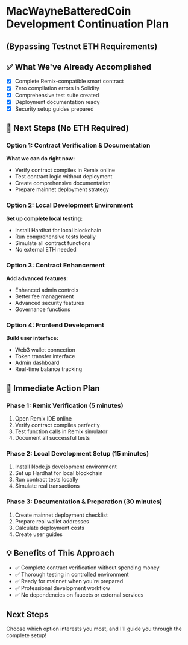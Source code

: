 # MacWayneBatteredCoin Development Continuation Plan
## (Bypassing Testnet ETH Requirements)

## ✅ What We've Already Accomplished
- [x] Complete Remix-compatible smart contract
- [x] Zero compilation errors in Solidity
- [x] Comprehensive test suite created
- [x] Deployment documentation ready
- [x] Security setup guides prepared

## 🚀 Next Steps (No ETH Required)

### Option 1: Contract Verification & Documentation
**What we can do right now:**
- Verify contract compiles in Remix online
- Test contract logic without deployment
- Create comprehensive documentation
- Prepare mainnet deployment strategy

### Option 2: Local Development Environment
**Set up complete local testing:**
- Install Hardhat for local blockchain
- Run comprehensive tests locally
- Simulate all contract functions
- No external ETH needed

### Option 3: Contract Enhancement
**Add advanced features:**
- Enhanced admin controls
- Better fee management
- Advanced security features
- Governance functions

### Option 4: Frontend Development
**Build user interface:**
- Web3 wallet connection
- Token transfer interface
- Admin dashboard
- Real-time balance tracking

## 🎯 Immediate Action Plan

### Phase 1: Remix Verification (5 minutes)
1. Open Remix IDE online
2. Verify contract compiles perfectly
3. Test function calls in Remix simulator
4. Document all successful tests

### Phase 2: Local Development Setup (15 minutes)
1. Install Node.js development environment
2. Set up Hardhat for local blockchain
3. Run contract tests locally
4. Simulate real transactions

### Phase 3: Documentation & Preparation (30 minutes)
1. Create mainnet deployment checklist
2. Prepare real wallet addresses
3. Calculate deployment costs
4. Create user guides

## 💡 Benefits of This Approach
- ✅ Complete contract verification without spending money
- ✅ Thorough testing in controlled environment
- ✅ Ready for mainnet when you're prepared
- ✅ Professional development workflow
- ✅ No dependencies on faucets or external services

## Next Steps
Choose which option interests you most, and I'll guide you through the complete setup!
